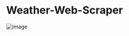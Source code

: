 # Weather-Web-Scraper
![image](https://user-images.githubusercontent.com/57293312/124783992-21fe4380-df63-11eb-9691-2da148d78a75.png)
